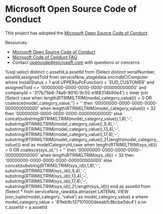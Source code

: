 # Microsoft Open Source Code of Conduct

This project has adopted the [Microsoft Open Source Code of Conduct](https://opensource.microsoft.com/codeofconduct/).

Resources:

- [Microsoft Open Source Code of Conduct](https://opensource.microsoft.com/codeofconduct/)
- [Microsoft Code of Conduct FAQ](https://opensource.microsoft.com/codeofconduct/faq/)
- Contact [opencode@microsoft.com](mailto:opencode@microsoft.com) with questions or concerns


%sql
select distinct c.assetId,a.assetId from
(Select distinct serialNumber, assetId,assignedToId from serviceNow_stagedata.sncmdbCiComputer where installStatus = 1 and UPPER(uPcFunction) = 'EUD_CUSTOMER' and assignedToId <> '00000000-0000-0000-0000-000000000000' and companyId = '317b75b6-74a6-9010-9c55-e168314b90e4') c 
inner join 
(Select case when length(RTRIM(LTRIM(model_category_value))) = 0 OR coalesce(model_category_value,'') = '' then '00000000-0000-0000-0000-000000000000' 
               when length(RTRIM(LTRIM(model_category_value))) < 32 then '00000000-0000-0000-0000-000000000000' else
               concat(substring(RTRIM(LTRIM(model_category_value)),1,8),'-',
                      substring(RTRIM(LTRIM(model_category_value)),9,4),'-',
                      substring(RTRIM(LTRIM(model_category_value)),13,4),'-',
                      substring(RTRIM(LTRIM(model_category_value)),17,4),'-',
                      substring(RTRIM(LTRIM(model_category_value)),21,length(model_category_value))) end as modelCategoryId,case when length(RTRIM(LTRIM(sys_id))) = 0 OR coalesce(sys_id,'') = '' then '00000000-0000-0000-0000-000000000000' 
               when length(RTRIM(LTRIM(sys_id))) < 32 then '00000000-0000-0000-0000-000000000000' else
               concat(substring(RTRIM(LTRIM(sys_id)),1,8),'-',
                      substring(RTRIM(LTRIM(sys_id)),9,4),'-',
                      substring(RTRIM(LTRIM(sys_id)),13,4),'-',
                      substring(RTRIM(LTRIM(sys_id)),17,4),'-',
                      substring(RTRIM(LTRIM(sys_id)),21,length(sys_id))) end as assetId
from (Select * from serviceNow_rawdata.almasset
                 LATERAL VIEW json_tuple(model_category, 'value') as model_category_value) a
                 where 
model_category_value = '81feb9c137101000deeabfc8bcbe5dc4') a
on c.assetId = a.assetId
